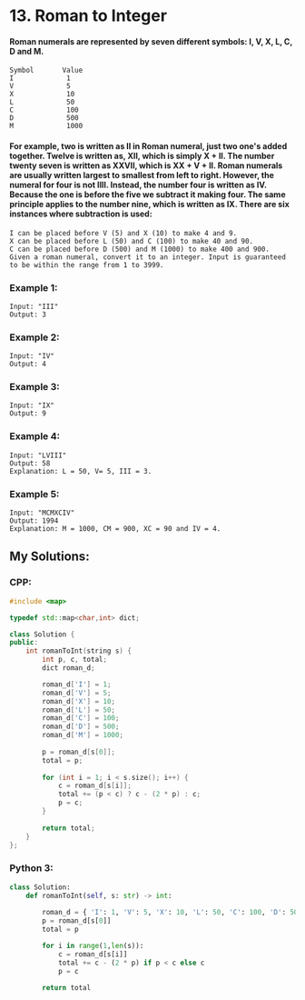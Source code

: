 # 13. Roman to Integer

#### Roman numerals are represented by seven different symbols: I, V, X, L, C, D and M.
```
Symbol       Value
I             1
V             5
X             10
L             50
C             100
D             500
M             1000
```
#### For example, two is written as II in Roman numeral, just two one's added together. Twelve is written as, XII, which is simply X + II. The number twenty seven is written as XXVII, which is XX + V + II. Roman numerals are usually written largest to smallest from left to right. However, the numeral for four is not IIII. Instead, the number four is written as IV. Because the one is before the five we subtract it making four. The same principle applies to the number nine, which is written as IX. There are six instances where subtraction is used:
```
I can be placed before V (5) and X (10) to make 4 and 9. 
X can be placed before L (50) and C (100) to make 40 and 90. 
C can be placed before D (500) and M (1000) to make 400 and 900.
Given a roman numeral, convert it to an integer. Input is guaranteed to be within the range from 1 to 3999.
```
### Example 1:
```
Input: "III"
Output: 3
```
### Example 2:
```
Input: "IV"
Output: 4
```
### Example 3:
```
Input: "IX"
Output: 9
```
### Example 4:
```
Input: "LVIII"
Output: 58
Explanation: L = 50, V= 5, III = 3.
```
### Example 5:
```
Input: "MCMXCIV"
Output: 1994
Explanation: M = 1000, CM = 900, XC = 90 and IV = 4.
```

## My Solutions:

### CPP:
```cpp
#include <map>

typedef std::map<char,int> dict;

class Solution {
public:
    int romanToInt(string s) {
        int p, c, total;
        dict roman_d;

        roman_d['I'] = 1;
        roman_d['V'] = 5;
        roman_d['X'] = 10;
        roman_d['L'] = 50;
        roman_d['C'] = 100;
        roman_d['D'] = 500;
        roman_d['M'] = 1000;
        
        p = roman_d[s[0]];
        total = p;
        
        for (int i = 1; i < s.size(); i++) {
            c = roman_d[s[i]];
            total += (p < c) ? c - (2 * p) : c; 
            p = c;
        }
        
        return total;
    }
};
```
### Python 3:
```python
class Solution:
    def romanToInt(self, s: str) -> int:
        
        roman_d = { 'I': 1, 'V': 5, 'X': 10, 'L': 50, 'C': 100, 'D': 500, 'M': 1000 }
        p = roman_d[s[0]]
        total = p

        for i in range(1,len(s)):
            c = roman_d[s[i]]
            total += c - (2 * p) if p < c else c
            p = c
        
        return total
```
